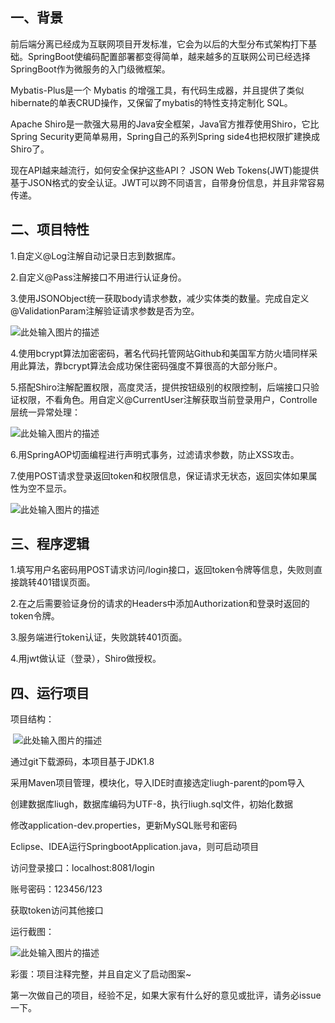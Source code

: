 一、背景
-------

前后端分离已经成为互联网项目开发标准，它会为以后的大型分布式架构打下基础。SpringBoot使编码配置部署都变得简单，越来越多的互联网公司已经选择SpringBoot作为微服务的入门级微框架。

Mybatis-Plus是一个 Mybatis 的增强工具，有代码生成器，并且提供了类似hibernate的单表CRUD操作，又保留了mybatis的特性支持定制化 SQL。

Apache Shiro是一款强大易用的Java安全框架，Java官方推荐使用Shiro，它比Spring Security更简单易用，Spring自己的系列Spring side4也把权限扩建换成Shiro了。

现在API越来越流行，如何安全保护这些API？ JSON Web Tokens(JWT)能提供基于JSON格式的安全认证。JWT可以跨不同语言，自带身份信息，并且非常容易传递。

二、项目特性
-------

1.自定义@Log注解自动记录日志到数据库。

2.自定义@Pass注解接口不用进行认证身份。

3.使用JSONObject统一获取body请求参数，减少实体类的数量。完成自定义@ValidationParam注解验证请求参数是否为空。

![此处输入图片的描述][1]

4.使用bcrypt算法加密密码，著名代码托管网站Github和美国军方防火墙同样采用此算法，靠bcrypt算法会成功保住密码强度不算很高的大部分账户。

5.搭配Shiro注解配置权限，高度灵活，提供按钮级别的权限控制，后端接口只验证权限，不看角色。用自定义@CurrentUser注解获取当前登录用户，Controlle层统一异常处理：

![此处输入图片的描述][2]

6.用SpringAOP切面编程进行声明式事务，过滤请求参数，防止XSS攻击。

7.使用POST请求登录返回token和权限信息，保证请求无状态，返回实体如果属性为空不显示。

![此处输入图片的描述][3]

三、程序逻辑
-------

1.填写用户名密码用POST请求访问/login接口，返回token令牌等信息，失败则直接跳转401错误页面。

2.在之后需要验证身份的请求的Headers中添加Authorization和登录时返回的token令牌。

3.服务端进行token认证，失败跳转401页面。

4.用jwt做认证（登录），Shiro做授权。

四、运行项目
-------

项目结构：

  ![此处输入图片的描述][4]

通过git下载源码，本项目基于JDK1.8

采用Maven项目管理，模块化，导入IDE时直接选定liugh-parent的pom导入

创建数据库liugh，数据库编码为UTF-8，执行liugh.sql文件，初始化数据

修改application-dev.properties，更新MySQL账号和密码

Eclipse、IDEA运行SpringbootApplication.java，则可启动项目

访问登录接口：localhost:8081/login

账号密码：123456/123

获取token访问其他接口

运行截图：

![此处输入图片的描述][5]

彩蛋：项目注释完整，并且自定义了启动图案~

第一次做自己的项目，经验不足，如果大家有什么好的意见或批评，请务必issue一下。


  [1]: https://static.oschina.net/uploads/space/2018/0512/232207_zUYV_3577599.png
  [2]: https://static.oschina.net/uploads/space/2018/0512/234950_u2kv_3577599.png
  [3]: https://static.oschina.net/uploads/space/2018/0512/235044_qurX_3577599.png
  [4]: https://static.oschina.net/uploads/space/2018/0513/001735_h0LR_3577599.png
  [5]: https://static.oschina.net/uploads/space/2018/0513/004221_uFuo_3577599.png

